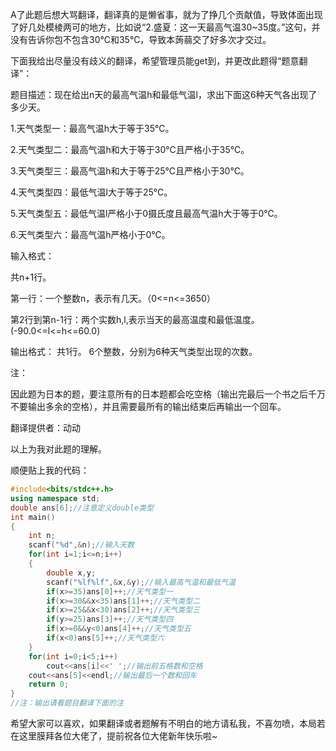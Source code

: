 A了此题后想大骂翻译，翻译真的是懒省事，就为了挣几个贡献值，导致体面出现了好几处模棱两可的地方，比如说“2.盛夏：这一天最高气温30~35度。”这句，并没有告诉你包不包含30℃和35℃，导致本蒟蒻交了好多次才交过。

下面我给出尽量没有歧义的翻译，希望管理员能get到，并更改此题得“题意翻译”：

题目描述：现在给出n天的最高气温h和最低气温l，求出下面这6种天气各出现了多少天。

1.天气类型一：最高气温h大于等于35℃。

2.天气类型二：最高气温h和大于等于30℃且严格小于35℃。

3.天气类型三：最高气温h和大于等于25℃且严格小于30℃。

4.天气类型四：最低气温l大于等于25℃。

5.天气类型五：最低气温l严格小于0摄氏度且最高气温h大于等于0℃。

6.天气类型六：最高气温h严格小于0℃。

输入格式：

共n+1行。

第一行：一个整数n，表示有几天。（0<=n<=3650）

第2行到第n-1行：两个实数h,l,表示当天的最高温度和最低温度。(-90.0<=l<=h<=60.0)

输出格式：
共1行。
6个整数，分别为6种天气类型出现的次数。

注：

因此题为日本的题，要注意所有的日本题都会吃空格（输出完最后一个书之后千万不要输出多余的空格），并且需要最所有的输出结束后再输出一个回车。

翻译提供者：动动

以上为我对此题的理解。

顺便贴上我的代码：
```cpp
#include<bits/stdc++.h>
using namespace std;
double ans[6];//注意定义double类型
int main()
{
	int n;
	scanf("%d",&n);//输入天数
	for(int i=1;i<=n;i++)
	{
		double x,y;
		scanf("%lf%lf",&x,&y);//输入最高气温和最低气温
		if(x>=35)ans[0]++;//天气类型一
		if(x>=30&&x<35)ans[1]++;//天气类型二
		if(x>=25&&x<30)ans[2]++;//天气类型三
		if(y>=25)ans[3]++;//天气类型四
		if(x>=0&&y<0)ans[4]++;//天气类型五
		if(x<0)ans[5]++;//天气类型六
	}
	for(int i=0;i<5;i++)
		cout<<ans[i]<<' ';//输出前五格数和空格
	cout<<ans[5]<<endl;//输出最后一个数和回车
	return 0;
}
//注：输出请看题目翻译下面的注
```
希望大家可以喜欢，如果翻译或者题解有不明白的地方请私我，不喜勿喷，本局若在这里膜拜各位大佬了，提前祝各位大佬新年快乐啦~